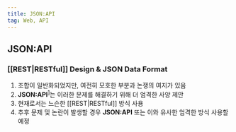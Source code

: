 ```yaml
---
title: JSON:API
tag: Web, API
---
```


## JSON:API

### [[REST|RESTful]] Design & JSON Data Format

1. 조합이 일반화되었지만, 여전히 모호한 부분과 논쟁의 여지가 있음
2. **JSON:API**<sup><a href="https://jsonapi.org">1</a></sup>는 이러한 문제를 해결하기 위해 더 엄격한 사양 제안
3. 현재로서는 느슨한 [[REST|RESTful]] 방식 사용
4. 추후 문제 및 논란이 발생할 경우 **JSON:API** 또는 이와 유사한 엄격한 방식 사용할 예정
